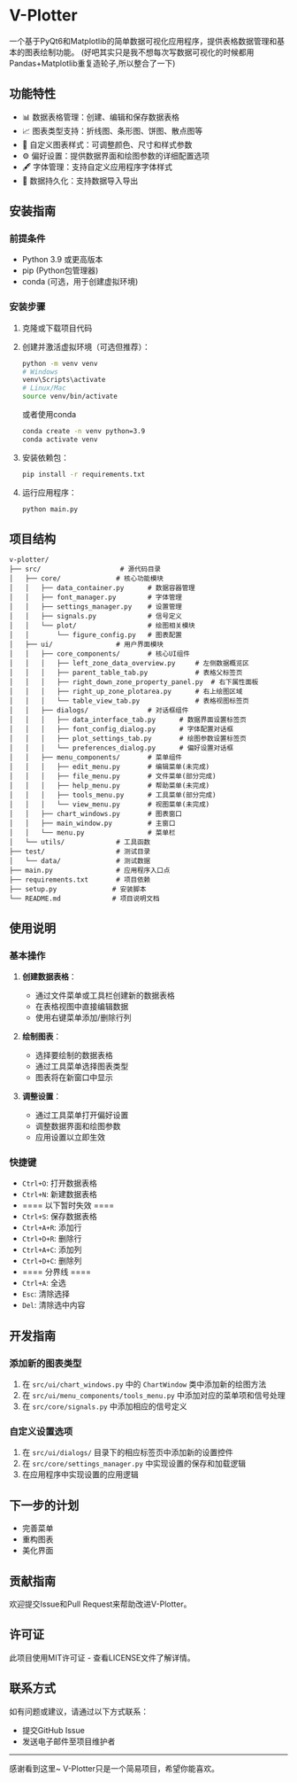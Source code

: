# V-Plotter

一个基于PyQt6和Matplotlib的简单数据可视化应用程序，提供表格数据管理和基本的图表绘制功能。
(好吧其实只是我不想每次写数据可视化的时候都用Pandas+Matplotlib重复造轮子,所以整合了一下)

## 功能特性

- 📊 数据表格管理：创建、编辑和保存数据表格
- 📈 图表类型支持：折线图、条形图、饼图、散点图等
- 🎨 自定义图表样式：可调整颜色、尺寸和样式参数
- ⚙️ 偏好设置：提供数据界面和绘图参数的详细配置选项
- 🖋️ 字体管理：支持自定义应用程序字体样式
- 💾 数据持久化：支持数据导入导出

## 安装指南

### 前提条件

- Python 3.9 或更高版本
- pip (Python包管理器)
- conda (可选，用于创建虚拟环境)

### 安装步骤

1. 克隆或下载项目代码
2. 创建并激活虚拟环境（可选但推荐）：

   ```bash
   python -m venv venv
   # Windows
   venv\Scripts\activate
   # Linux/Mac
   source venv/bin/activate
   ```

    或者使用conda

    ```bash
    conda create -n venv python=3.9
    conda activate venv
    ```

3. 安装依赖包：

   ```bash
   pip install -r requirements.txt
   ```

4. 运行应用程序：

   ```bash
   python main.py
   ```

## 项目结构

```text
v-plotter/
├── src/                    # 源代码目录
│   ├── core/              # 核心功能模块
│   │   ├── data_container.py      # 数据容器管理
│   │   ├── font_manager.py        # 字体管理
│   │   ├── settings_manager.py    # 设置管理
│   │   ├── signals.py             # 信号定义
│   │   └── plot/                  # 绘图相关模块
│   │       └── figure_config.py   # 图表配置
│   ├── ui/                # 用户界面模块
│   │   ├── core_components/       # 核心UI组件
│   │   │   ├── left_zone_data_overview.py     # 左侧数据概览区
│   │   │   ├── parent_table_tab.py            # 表格父标签页
│   │   │   ├── right_down_zone_property_panel.py  # 右下属性面板
│   │   │   ├── right_up_zone_plotarea.py      # 右上绘图区域
│   │   │   └── table_view_tab.py              # 表格视图标签页
│   │   ├── dialogs/               # 对话框组件
│   │   │   ├── data_interface_tab.py      # 数据界面设置标签页
│   │   │   ├── font_config_dialog.py      # 字体配置对话框
│   │   │   ├── plot_settings_tab.py       # 绘图参数设置标签页
│   │   │   └── preferences_dialog.py      # 偏好设置对话框
│   │   ├── menu_components/       # 菜单组件
│   │   │   ├── edit_menu.py       # 编辑菜单(未完成)
│   │   │   ├── file_menu.py       # 文件菜单(部分完成)
│   │   │   ├── help_menu.py       # 帮助菜单(未完成)
│   │   │   ├── tools_menu.py      # 工具菜单(部分完成)
│   │   │   └── view_menu.py       # 视图菜单(未完成)
│   │   ├── chart_windows.py       # 图表窗口
│   │   ├── main_window.py         # 主窗口
│   │   └── menu.py                # 菜单栏
│   └── utils/             # 工具函数
├── test/                  # 测试目录
│   └── data/              # 测试数据
├── main.py                # 应用程序入口点
├── requirements.txt       # 项目依赖
├── setup.py              # 安装脚本
└── README.md             # 项目说明文档
```

## 使用说明

### 基本操作

1. **创建数据表格**：
   - 通过文件菜单或工具栏创建新的数据表格
   - 在表格视图中直接编辑数据
   - 使用右键菜单添加/删除行列

2. **绘制图表**：
   - 选择要绘制的数据表格
   - 通过工具菜单选择图表类型
   - 图表将在新窗口中显示

3. **调整设置**：
   - 通过工具菜单打开偏好设置
   - 调整数据界面和绘图参数
   - 应用设置以立即生效

### 快捷键

- `Ctrl+O`: 打开数据表格
- `Ctrl+N`: 新建数据表格
- ==== 以下暂时失效 ====
- `Ctrl+S`: 保存数据表格
- `Ctrl+A+R`: 添加行
- `Ctrl+D+R`: 删除行
- `Ctrl+A+C`: 添加列
- `Ctrl+D+C`: 删除列
- ==== 分界线 ====
- `Ctrl+A`: 全选
- `Esc`: 清除选择
- `Del`: 清除选中内容

## 开发指南

### 添加新的图表类型

1. 在 `src/ui/chart_windows.py` 中的 `ChartWindow` 类中添加新的绘图方法
2. 在 `src/ui/menu_components/tools_menu.py` 中添加对应的菜单项和信号处理
3. 在 `src/core/signals.py` 中添加相应的信号定义

### 自定义设置选项

1. 在 `src/ui/dialogs/` 目录下的相应标签页中添加新的设置控件
2. 在 `src/core/settings_manager.py` 中实现设置的保存和加载逻辑
3. 在应用程序中实现设置的应用逻辑

## 下一步的计划

- 完善菜单
- 重构图表
- 美化界面

## 贡献指南

欢迎提交Issue和Pull Request来帮助改进V-Plotter。

## 许可证

此项目使用MIT许可证 - 查看LICENSE文件了解详情。

## 联系方式

如有问题或建议，请通过以下方式联系：

- 提交GitHub Issue
- 发送电子邮件至项目维护者

---

感谢看到这里~ V-Plotter只是一个简易项目，希望你能喜欢。
